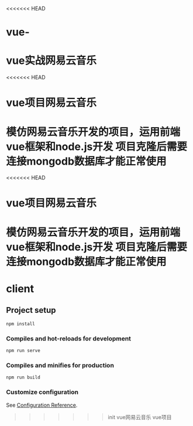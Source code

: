 <<<<<<< HEAD
# vue-
vue实战网易云音乐
=======
<<<<<<< HEAD
# vue项目网易云音乐
模仿网易云音乐开发的项目，运用前端vue框架和node.js开发
项目克隆后需要连接mongodb数据库才能正常使用
=======
<<<<<<< HEAD
# vue项目网易云音乐
模仿网易云音乐开发的项目，运用前端vue框架和node.js开发
项目克隆后需要连接mongodb数据库才能正常使用
=======
# client

## Project setup
```
npm install
```

### Compiles and hot-reloads for development
```
npm run serve
```

### Compiles and minifies for production
```
npm run build
```

### Customize configuration
See [Configuration Reference](https://cli.vuejs.org/config/).
>>>>>>> init
>>>>>>> vue网易云音乐
>>>>>>> vue项目

